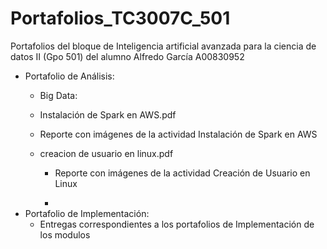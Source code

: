 # Portafolios_TC3007C_501
Portafolios del bloque de Inteligencia artificial avanzada para la ciencia de datos II (Gpo 501) del alumno Alfredo García A00830952

- Portafolio de Análisis:
  - Big Data:
   - Instalación de Spark en AWS.pdf
    - Reporte con imágenes de la actividad Instalación de Spark en AWS
 
   - creacion de usuario en linux.pdf
       - Reporte con imágenes de la actividad Creación de Usuario en Linux
    
       - 
- Portafolio de Implementación:
  * Entregas correspondientes a los portafolios de Implementación de los modulos 
